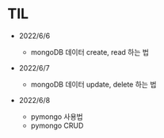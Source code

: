 # TIL

* 2022/6/6
  * mongoDB 데이터 create, read 하는 법
* 2022/6/7
  * mongoDB 데이터 update, delete 하는 법

* 2022/6/8
  * pymongo 사용법
  * pymongo CRUD